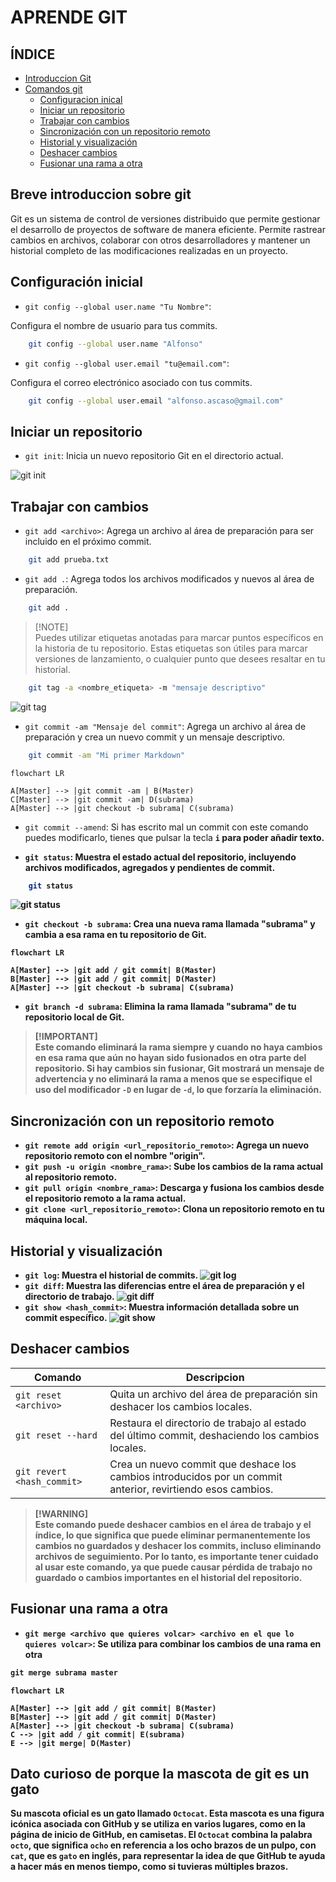 # APRENDE GIT

## ÍNDICE
- [Introduccion Git](#breve-introduccion-sobre-git)
- [Comandos git](#comandos-git)
  * [Configuracion inical](#configuración-inicial)
  * [Iniciar un repositorio](#iniciar-un-repositorio)
  * [Trabajar con cambios](#trabajar-con-cambios)
  * [Sincronización con un repositorio remoto](#sincronización-con-un-repositorio-remoto)
  * [Historial y visualización](#historial-y-visualización)
  * [Deshacer cambios](#deshacer-cambios)
  * [Fusionar una rama a otra](#fusionar-una-rama-a-otra)


## Breve introduccion sobre git
Git es un sistema de control de versiones distribuido que permite gestionar el desarrollo de proyectos de software de manera eficiente. Permite rastrear cambios en archivos, colaborar con otros desarrolladores y mantener un historial completo de las modificaciones realizadas en un proyecto.

## Configuración inicial
- `git config --global user.name "Tu Nombre"`:

Configura el nombre de usuario para tus commits.
```bash
    git config --global user.name "Alfonso"
```
- `git config --global user.email "tu@email.com"`:

Configura el correo electrónico asociado con tus commits.
```bash
    git config --global user.email "alfonso.ascaso@gmail.com"
```

## Iniciar un repositorio
- `git init`: Inicia un nuevo repositorio Git en el directorio actual.

![git init](GitInit.PNG)

## Trabajar con cambios
- `git add <archivo>`: Agrega un archivo al área de preparación para ser incluido en el próximo commit.
```bash
    git add prueba.txt
```
- `git add .`: Agrega todos los archivos modificados y nuevos al área de preparación.
```bash
    git add .
```

> [!NOTE]\
> Puedes utilizar etiquetas anotadas para marcar puntos específicos en la historia de tu repositorio. Estas etiquetas son útiles para marcar versiones de lanzamiento, o cualquier punto que desees resaltar en tu historial.
```bash
    git tag -a <nombre_etiqueta> -m "mensaje descriptivo"
```
![git tag](gitTag.jpg)


- `git commit -am "Mensaje del commit"`: Agrega un archivo al área de preparación y crea un nuevo commit y un mensaje descriptivo.
```bash
    git commit -am "Mi primer Markdown"
```
```mermaid
flowchart LR

A[Master] --> |git commit -am | B(Master)
C[Master] --> |git commit -am| D(subrama)
A[Master] --> |git checkout -b subrama| C(subrama)
```

- `git commit --amend`: Si has escrito mal un commit con este comando puedes modificarlo, tienes que pulsar la tecla <strong>`i`<strong> para poder añadir texto.

- `git status`: Muestra el estado actual del repositorio, incluyendo archivos modificados, agregados y pendientes de commit.
```bash
    git status
```
![git status](GitStatus.PNG)

- `git checkout -b subrama`: Crea una nueva rama llamada "subrama" y cambia a esa rama en tu repositorio de Git.
```mermaid
flowchart LR

A[Master] --> |git add / git commit| B(Master)
B[Master] --> |git add / git commit| D(Master)
A[Master] --> |git checkout -b subrama| C(subrama)
```

- `git branch -d subrama`: Elimina la rama llamada "subrama" de tu repositorio local de Git.

> [!IMPORTANT]\
> Este comando eliminará la rama siempre y cuando no haya cambios en esa rama que aún no hayan sido fusionados en otra parte del repositorio. Si hay cambios sin fusionar, Git mostrará un mensaje de advertencia y no eliminará la rama a menos que se especifique el uso del modificador `-D` en lugar de `-d`, lo que forzaría la eliminación.



## Sincronización con un repositorio remoto
- `git remote add origin <url_repositorio_remoto>`: Agrega un nuevo repositorio remoto con el nombre "origin".
- `git push -u origin <nombre_rama>`: Sube los cambios de la rama actual al repositorio remoto.
- `git pull origin <nombre_rama>`: Descarga y fusiona los cambios desde el repositorio remoto a la rama actual.
- `git clone <url_repositorio_remoto>`: Clona un repositorio remoto en tu máquina local.

## Historial y visualización
- `git log`: Muestra el historial de commits.
![git log](gitLog.PNG)
- `git diff`: Muestra las diferencias entre el área de preparación y el directorio de trabajo.
![git diff](gitDiff.png)
- `git show <hash_commit>`: Muestra información detallada sobre un commit específico.
![git show](gitShow.PNG)

## Deshacer cambios
|  Comando                    |Descripcion                                                                  |
|-----------------------------|-------------------------------------------------------------------|
|`git reset <archivo>`        | Quita un archivo del área de preparación sin deshacer los cambios locales.                                                                  |
|`git reset --hard`           | Restaura el directorio de trabajo al estado del último commit, deshaciendo los cambios locales.                                                                  |
|`git revert <hash_commit>`   | Crea un nuevo commit que deshace los cambios introducidos por un commit anterior, revirtiendo esos cambios.                                                                  |

> [!WARNING]\
>Este comando puede deshacer cambios en el área de trabajo y el índice, lo que significa que puede eliminar permanentemente los cambios no guardados y deshacer los commits, incluso eliminando archivos de seguimiento. Por lo tanto, es importante tener cuidado al usar este comando, ya que puede causar pérdida de trabajo no guardado o cambios importantes en el historial del repositorio.

## Fusionar una rama a otra
- `git merge <archivo que quieres volcar> <archivo en el que lo quieres volcar>`: Se utiliza para combinar los cambios de una rama en otra
``` java
git merge subrama master
```

```mermaid
flowchart LR

A[Master] --> |git add / git commit| B(Master)
B[Master] --> |git add / git commit| D(Master)
A[Master] --> |git checkout -b subrama| C(subrama)
C --> |git add / git commit| E(subrama)
E --> |git merge| D(Master)

```

## Dato curioso de porque la mascota de git es un gato
Su mascota oficial es un gato llamado `Octocat`. Esta mascota es una figura icónica asociada con GitHub y se utiliza en varios lugares, como en la página de inicio de GitHub, en camisetas. El `Octocat` combina la palabra `octo`, que significa `ocho` en referencia a los ocho brazos de un pulpo, con `cat`, que es `gato` en inglés, para representar la idea de que GitHub te ayuda a hacer más en menos tiempo, como si tuvieras múltiples brazos.